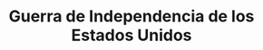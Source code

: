 ﻿---
title: "Guerra de Independencia de los Estados Unidos"
permalink: periodes_509.html
layout: periode
dataInici: 1775-04-19
dataFi: 1783-09-03
sidebar: periodes
pares:
  - id: 606
    title: "Revolución de las Trece Colonias"
    dataInici: "(1763)"
    dataFi: "(1789)"

fills:
  - id: 929
    title: "Batalla de Bunker Hill"
    dataInici: "(1775-06-17)"

  - id: 672
    title: "Invasión de Canadá"
    dataInici: "(1775-06-27)"
    dataFi: "(1776-10-17)"

  - id: 814
    title: "Batalla de Long Island"
    dataInici: "(1776-08-27)"

  - id: 955
    title: "Batalla de las Harlem Heights"
    dataInici: "(1776-09-16)"

  - id: 1033
    title: "Batalla de White Plains"
    dataInici: "(1776-10-28)"

  - id: 1034
    title: "Batalla de Trenton "
    dataInici: "(1776-12-26)"

  - id: 1035
    title: "Batalla de Princeton"
    dataInici: "(1777-01-03)"

  - id: 869
    title: "Batalla de Brandywine"
    dataInici: "(1777-09-11)"

  - id: 510
    title: "Batalla de Saratoga"
    dataInici: "(1777-09-19)"
    dataFi: "(1777-10-17)"

  - id: 939
    title: "Batalla de Germantown"
    dataInici: "(1777-10-04)"

  - id: 607
    title: "Intervención Extranjera"
    dataInici: "(1778)"
    dataFi: "(1783)"

  - id: 608
    title: "Invasión Británica de las colonias del Sur"
    dataInici: "(1778-04-19)"
    dataFi: "(1781-10-19)"

  - id: 938
    title: "Batalla de Monmouth"
    dataInici: "(1778-06-28)"

  - id: 722
    title: "Batalla de Saint Kitts"
    dataInici: "(1782-01-24)"
    dataFi: "(1782-01-25)"

jocsPrincipals:
  - title: "Washington's War"
    bggId: 38996
    dataInici: 
    dataFi: 

  - title: "Liberty or Death: The American Insurrection"
    bggId: 165872
    dataInici: 
    dataFi: 

  - title: "We the People"
    bggId: 620
    dataInici: 
    dataFi: 

  - title: "The American Revolution: Decision in North America"
    bggId: 99042
    dataInici: 
    dataFi: 

jocsEscenaris:
  - title: "1775: La Guerra de la Independencia de los Estados Unidos"
    bggId: 128996

  - title: "13: The Colonies in Revolt"
    bggId: 6022
    dataInici: 1775
    dataFi: 1781

  - title: "Commands & Colors Tricorne: The American Revolution"
    bggId: 199182
    dataInici: 
    dataFi: 

  - title: "Washington's Crossing"
    bggId: 109635
    dataInici: 1776
    dataFi: 1777

jocsEpoca:
jocsEpocaEscenaris:
  - title: "1776"
    bggId: 3312
    escenari: "Campaign Game"

  - title: "Revolution Road"
    bggId: 192634
    escenari: "BOSTON TO CONCORD"
    dataInici: 
    dataFi: 

  - title: "Anachronism"
    bggId: 14038
    escenari: "Daniel Boone"
    dataInici: 1734
    dataFi: 1820

---
